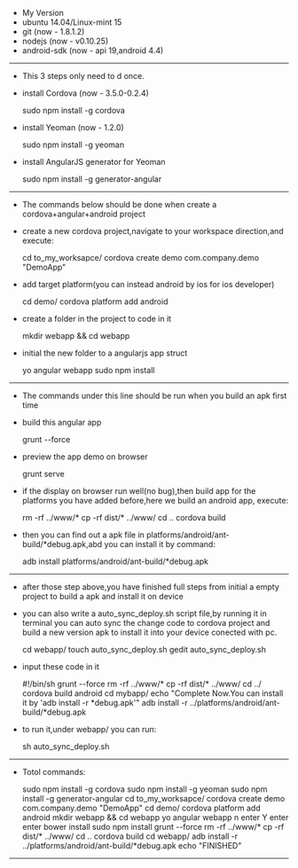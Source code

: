 - My Version
- ubuntu 14.04/Linux-mint 15
- git 		(now - 1.8.1.2)
- nodejs	(now - v0.10.25)
- android-sdk	(now - api 19,android 4.4)

----------------------------------------------

- This 3 steps only need to d once.

- install Cordova	(now - 3.5.0-0.2.4)

    sudo npm install -g cordova

- install Yeoman	(now - 1.2.0)

    sudo npm install -g yeoman

- install AngularJS generator for Yeoman

    sudo npm install -g generator-angular

-----------------------------------------------

- The commands below should be done when create a cordova+angular+android project

- create a new cordova project,navigate to your workspace direction,and execute:
    
    cd to_my_worksapce/
    cordova create demo com.company.demo "DemoApp"

- add target platform(you can instead android by ios for ios developer)

    cd demo/
    cordova platform add android

- create a folder in the project to code in it

    mkdir webapp && cd webapp

- initial the new folder to a angularjs app struct

    yo angular webapp
    sudo npm install

----------------------------------------------------

- The commands under this line should be run when you build an apk first time

- build this angular app

    grunt --force

- preview the app demo on browser

    grunt serve

- if the display on browser run well(no bug),then build app for the platforms you have added before,here we build an android app, execute:

    rm -rf ../www/*
    cp -rf dist/* ../www/
    cd ..
    cordova build

- then you can find out a apk file in platforms/android/ant-build/*debug.apk,abd you can install it by command:
    
    adb install platforms/android/ant-build/*debug.apk

-----------------------------------------------

- after those step above,you have finished full steps from initial a empty project to build a apk and install it on device

- you can also write a auto_sync_deploy.sh script file,by running it in terminal you can auto sync the change code to cordova project and build a new version apk to install it into your device conected with pc.
    
    cd webapp/
    touch auto_sync_deploy.sh
    gedit auto_sync_deploy.sh

- input these code in it

    #!/bin/sh
    grunt --force
    rm -rf ../www/*
    cp -rf dist/* ../www/
    cd ../
    cordova build android
    cd mybapp/
    echo "Complete Now.You can install it by 'adb install -r *debug.apk'"
    adb install -r ../platforms/android/ant-build/*debug.apk

- to run it,under webapp/ you can run:

    sh auto_sync_deploy.sh

------------------------------------


- Totol commands:

    sudo npm install -g cordova
    sudo npm install -g yeoman
    sudo npm install -g generator-angular
    cd to_my_worksapce/
    cordova create demo com.company.demo "DemoApp"
    cd demo/
    cordova platform add android
    mkdir webapp && cd webapp
    yo angular webapp
        n
        enter
        Y
        enter
        enter
    bower install
    sudo npm install
    grunt --force
    rm -rf ../www/*
    cp -rf dist/* ../www/
    cd ..
    cordova build
    cd webapp/
    adb install -r ../platforms/android/ant-build/*debug.apk
    echo "FINISHED"

----------------------------------------
